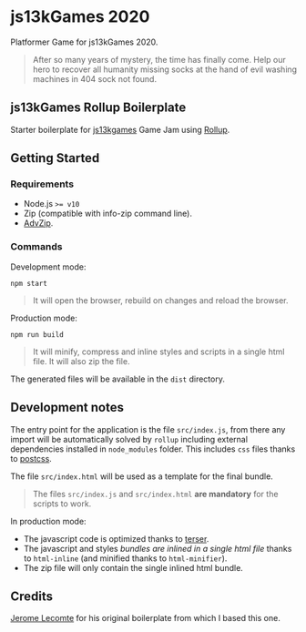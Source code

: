 # js13kGames 2020

Platformer Game for js13kGames 2020.

> After so many years of mystery, the time has finally come. Help our hero to recover all humanity missing socks at the hand of evil washing machines in 404 sock not found.

## js13kGames Rollup Boilerplate
Starter boilerplate for [js13kgames](https://www.js13kgames.com/) Game Jam using [Rollup](https://rollupjs.org/guide/en/).

## Getting Started

### Requirements

- Node.js `>= v10`
- Zip (compatible with info-zip command line).
- [AdvZip](https://github.com/amadvance/advancecomp).

### Commands

Development mode:

```
npm start
```

> It will open the browser, rebuild on changes and reload the browser.

Production mode:
```
npm run build
```

> It will minify, compress and inline styles and scripts in a single html file. It will also zip the file.

The generated files will be available in the `dist` directory.

## Development notes

The entry point for the application is the file `src/index.js`, from there any import will be automatically solved by `rollup` including external dependencies installed in `node_modules` folder. This includes `css` files thanks to [postcss](https://github.com/postcss/postcss).

The file `src/index.html` will be used as a template for the final bundle.

> The files `src/index.js` and `src/index.html` **are mandatory** for the scripts to work.

In production mode:

- The javascript code is optimized thanks to [terser](https://github.com/terser/terser).
- The javascript and styles _bundles are inlined in a single html file_ thanks to `html-inline` (and minified thanks to `html-minifier`).
- The zip file will only contain the single inlined html bundle.

## Credits
[Jerome Lecomte](https://github.com/herebefrogs) for his original boilerplate from which I based this one.
